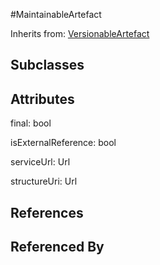 
#MaintainableArtefact

Inherits from: [VersionableArtefact](VersionableArtefact.md)

## Subclasses



## Attributes

final: bool

isExternalReference: bool

serviceUrl: Url

structureUri: Url



## References



## Referenced By


    